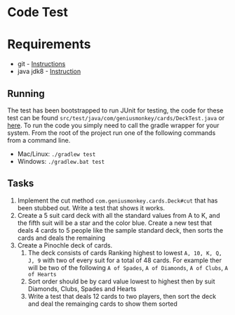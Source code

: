 # Code Test

# Requirements
- git - [Instructions](https://help.github.com/articles/set-up-git/)
- java jdk8 - [Instruction](http://www.oracle.com/technetwork/java/javase/downloads/jdk8-downloads-2133151.html)

## Running
The test has been bootstrapped to run JUnit for testing, the code for these test can be found `src/test/java/com/geniusmonkey/cards/DeckTest.java` or [here](https://github.com/geniusmonkey/deck/blob/master/src/test/java/com/geniusmonkey/cards/DeckTest.java). To run the code you simply need to call the gradle wrapper for your system. From the root of the project run one of the following commands from a command line.

- Mac/Linux: `./gradlew test`
- Windows: `./gradlew.bat test`


## Tasks
1. Implement the cut method `com.geniusmonkey.cards.Deck#cut` that has been stubbed out. Write a test that shows it works.
1. Create a 5 suit card deck with all the standard values from A to K, and the fifth suit will be a star and the color blue. Create a new test that deals 4 cards to 5 people like the sample standard deck, then sorts the cards and deals the remaining
1. Create a Pinochle deck of cards.
    1. The deck consists of cards Ranking highest to lowest `A, 10, K, Q, J, 9` with two of every suit for a total of 48 cards. For example ther will be two of the following `A of Spades`,  `A of Diamonds`, `A of Clubs`, `A of Hearts`
    1. Sort order should be by card value lowest to highest then by suit Diamonds, Clubs, Spades and Hearts
    1. Write a test that deals 12 cards to two players, then sort the deck and deal the remainging cards to show them sorted
